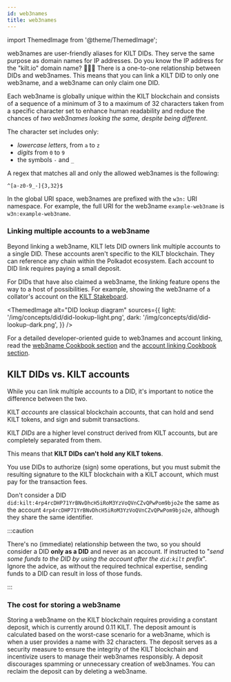 ```yaml
---
id: web3names
title: web3names
---
```


import ThemedImage from '@theme/ThemedImage';

web3names are user-friendly aliases for KILT DIDs.
They serve the same purpose as domain names for IP addresses.
Do you know the IP address for the "kilt.io" domain name? 🤷🏽‍♀️
There is a one-to-one relationship between DIDs and web3names.
This means that you can link a KILT DID to only one web3name, and a web3name can only claim one DID.

Each web3name is globally unique within the KILT blockchain and consists of a sequence of a minimum of 3 to a maximum of 32 characters taken from a specific character set to enhance human readability and reduce the chances of *two web3names looking the same, despite being different*.

The character set includes only:

- *lowercase letters*, from `a` to `z`
- *digits* from `0` to `9`
- the symbols `-` and `_`

A regex that matches all and only the allowed web3names is the following:

```
^[a-z0-9_-]{3,32}$
```

In the global URI space, web3names are prefixed with the `w3n:` URI namespace.
For example, the full URI for the web3name `example-web3name` is `w3n:example-web3name`.

### Linking multiple accounts to a web3name

Beyond linking a web3name, KILT lets DID owners link multiple accounts to a single DID.
These accounts aren't specific to the KILT blockchain.
They can reference any chain within the Polkadot ecosystem.
Each account to DID link requires paying a small deposit.

For DIDs that have also claimed a web3name, the linking feature opens the way to a host of possibilities.
For example, showing the web3name of a collator's account on the [KILT Stakeboard](https://stakeboard.kilt.io/).

<ThemedImage
  alt="DID lookup diagram"
  sources={{
    light: '/img/concepts/did/did-lookup-light.png',
    dark: '/img/concepts/did/did-lookup-dark.png',
  }}
/>

For a detailed developer-oriented guide to web3names and account linking, read the [web3name Cookbook section](../develop/01_sdk/02_cookbook/02_web3names/01_claim.md) and the [account linking Cookbook section](../develop/01_sdk/02_cookbook/03_account_linking/01_link.md).

## KILT DIDs vs. KILT accounts

While you can link multiple accounts to a DID, it's important to notice the difference between the two.

KILT *accounts* are classical blockchain accounts, that can hold and send KILT tokens, and sign and submit transactions.

KILT *DIDs* are a higher level construct derived from KILT accounts, but are completely separated from them.

This means that **KILT DIDs can't hold any KILT tokens**.

You use DIDs to authorize (sign) some operations, but you must submit the resulting signature to the KILT blockchain with a KILT account, which must pay for the transaction fees.

Don't consider a DID `did:kilt:4rp4rcDHP71YrBNvDhcH5iRoM3YzVoQVnCZvQPwPom9bjo2e` the same as the account `4rp4rcDHP71YrBNvDhcH5iRoM3YzVoQVnCZvQPwPom9bjo2e`, although they share the same identifier.

:::caution

There's no (immediate) relationship between the two, so you should consider a DID **only as a DID** and never as an account.
If instructed to "*send some funds to the DID by using the account after the `did:kilt` prefix*". Ignore the advice, as without the required technical expertise, sending funds to a DID can result in loss of those funds.

:::

### The cost for storing a web3name

Storing a web3name on the KILT blockchain requires providing a constant deposit, which is currently around 0.11 KILT. The deposit amount is calculated based on the worst-case scenario for a web3name, which is when a user provides a name with 32 characters.
The deposit serves as a security measure to ensure the integrity of the KILT blockchain and incentivize users to manage their web3names responsibly.
A deposit discourages spamming or unnecessary creation of web3names. You can reclaim the deposit can by deleting a web3name.
